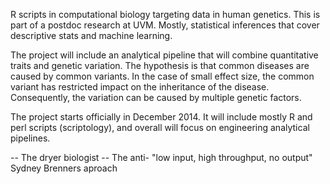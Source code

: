 R scripts in computational biology targeting data in human
genetics. This is part of a postdoc research at UVM. Mostly,
statistical inferences that cover descriptive stats and machine
learning.

The project will include an analytical pipeline that will combine quantitative traits and genetic variation.
The hypothesis is that common diseases are caused by common variants. In the case of small effect size, the common variant has restricted impact on the inheritance of the disease. Consequently, the variation can be caused by multiple genetic factors.

The project starts officially in December 2014. It will include mostly R and perl scripts (scriptology), and overall will focus on engineering analytical pipelines.

-- The dryer biologist
-- The anti- "low input, high throughput, no output" Sydney Brenners aproach


